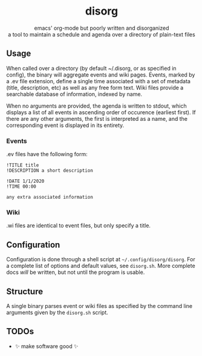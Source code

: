 <h1 style="text-align: center">disorg</h1>
<p style="text-align: center">emacs' org-mode but poorly written and disorganized<br/>a tool to maintain a schedule and agenda over a directory of plain-text files</p>

## Usage
When called over a directory (by default ~/.disorg, or as specified in config), the binary will aggregate events and wiki pages. Events, marked by a .ev file extension, define a single time associated with a set of metadata (title, description, etc) as well as any free form text. Wiki files provide a searchable database of information, indexed by name.

When no arguments are provided, the agenda is written to stdout, which displays a list of all events in ascending order of occurence (earliest first). If there are any other arguments, the first is interpreted as a name, and the corresponding event is displayed in its entirety.

### Events
.ev files have the following form:
```
!TITLE title
!DESCRIPTION a short description

!DATE 1/1/2020
!TIME 00:00

any extra associated information
```

### Wiki
.wi files are identical to event files, but only specify a title.

## Configuration
Configuration is done through a shell script at `~/.config/disorg/disorg`. For a complete list of options and default values, see `disorg.sh`. More complete docs _will_ be written, but not until the program is usable.

## Structure
A single binary parses event or wiki files as specified by the command line arguments given by the `disorg.sh` script.

## TODOs
* ✨ make software good ✨
